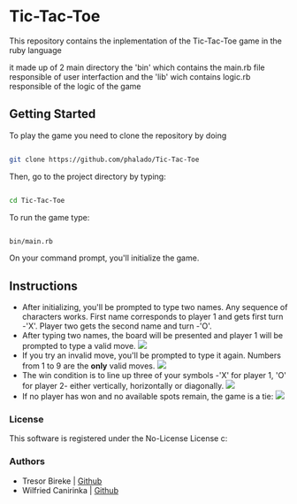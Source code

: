 # Tic-Tac-Toe

This repository contains the inplementation of the Tic-Tac-Toe game in the ruby language
  
it made up of 2 main directory the 'bin' which contains the main.rb file responsible of user interfaction and the 'lib' wich contains logic.rb responsible of the logic of the game


## Getting Started

To play the game you need to clone the repository by doing

```bash

git clone https://github.com/phalado/Tic-Tac-Toe

```

Then, go to the project directory by typing:

```bash

cd Tic-Tac-Toe

```

To run the game type:

```bash

bin/main.rb

```

On your command prompt, you'll initialize the game.

## Instructions

- After initializing, you'll be prompted to type two names. Any sequence of characters works. First name corresponds to player 1 and gets first turn -'X'. Player two gets the second name and turn -'O'.
- After typing two names, the board will be presented and player 1 will be prompted to type a valid move.
![](https://files.slack.com/files-pri/T47CT8XPG-FQTPU9T28/image.png)
- If you try an invalid move, you'll be prompted to type it again. Numbers from 1 to 9 are the **only** valid moves.
![](https://files.slack.com/files-pri/T47CT8XPG-FQGPP9D8T/image.png)
- The win condition is to line up three of your symbols -'X' for player 1, 'O' for player 2- either vertically, horizontally or diagonally.
![](https://files.slack.com/files-pri/T47CT8XPG-FQFEF350S/image.png)
- If no player has won and no available spots remain, the game is a tie:
![](https://files.slack.com/files-pri/T47CT8XPG-FQWE9TMU6/image.png)

### License
This software is registered under the No-License License c:

### Authors

- Tresor Bireke	| [Github](https://github.com/Tresor11)
- Wilfried Canirinka 	| [Github](https://github.com/WCanirinka)
